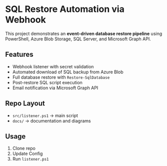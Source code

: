 # SQL Restore Automation via Webhook

This project demonstrates an **event-driven database restore pipeline** using PowerShell, Azure Blob Storage, SQL Server, and Microsoft Graph API.

## Features
- Webhook listener with secret validation
- Automated download of SQL backup from Azure Blob
- Full database restore with `Restore-SqlDatabase`
- Post-restore SQL script execution
- Email notification via Microsoft Graph API

## Repo Layout
- `src/listener.ps1` → main script
- `docs/` → documentation and diagrams

## Usage
1. Clone repo
2. Update Config
3. Run `listener.ps1`

